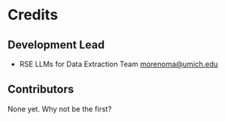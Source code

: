 # Credits

## Development Lead

* RSE LLMs for Data Extraction Team <morenoma@umich.edu>

## Contributors

None yet. Why not be the first?
